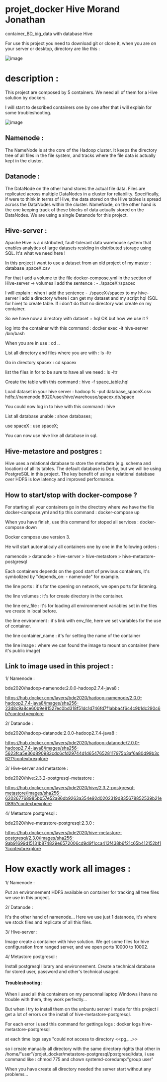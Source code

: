 # projet_docker Hive Morand Jonathan
container_BD_big_data with database Hive

For use this project you need to download git or clone it, when you are on your server or desktop, directory are like this :

![image](https://user-images.githubusercontent.com/97912183/153208349-050c7b09-cd3f-4fe4-83a8-cd3017ed4dac.png)

# description :

This project are composed by 5 containers. We need all of them for a Hive solution by dockers.

I will start to described containers one by one after that i will explain for some troubleshooting.

![image](https://user-images.githubusercontent.com/97912183/153220889-12e03f36-d3b3-4bbc-ac13-1e71e932963a.png)



## Namenode :

The NameNode is at the core of the Hadoop cluster. It keeps the directory tree of all files in the file system, and tracks where the file data is actually kept in the cluster.

## Datanode :

The DataNode on the other hand stores the actual file data. Files are replicated across multiple DataNodes in a cluster for reliability.
Specifically, if were to think in terms of Hive, the data stored on the Hive tables is spread across the DataNodes within the cluster. NameNode, on the other hand is the one keeping track of these blocks of data actually stored on the DataNodes. We are using a single Datanode for this project.

## Hive-server :

Apache Hive is a distributed, fault-tolerant data warehouse system that enables analytics of large datasets residing in distributed storage using SQL. It's what we need here !

In this project i want to use a dataset from an old project of my master : database_spaceX.csv

For that i add a volume to the file docker-compose.yml in the section of Hive-server -> volumes i add the sentence : - ./spaceX:/spacex

I will explain : when i add the sentence - ./spaceX:/spacex to my hive-server i add a directory where i can get my dataset and my script hql (SQL for hive) to create table. If i don't do that no directory was create on my container.

So we have now a directory with dataset + hql OK but how we use it ?

log into the container with this command : docker exec -it hive-server /bin/bash

When you are in use : cd ..

List all directory and files where you are with : ls -ltr

Go in directory spacex : cd spacex

list the files in for to be sure to have all we need : ls -ltr

Create the table with this command : hive -f space_table.hql

Load dataset in your hive server : hadoop fs -put database_spaceX.csv hdfs://namenode:8020/user/hive/warehouse/spacex.db/space

You could now log in to hive with this command : hive

List all database unable : show databases;

use spaceX : use spaceX;

You can now use hive like all database in sql.

## Hive-metastore and postgres :

Hive uses a relational database to store the metadata (e.g. schema and location) of all its tables. The default database is Derby, but we will be using PostgreSQL in this project.
The key benefit of using a relational database over HDFS is low latency and improved performance.

## How to start/stop with docker-compose ?

For starting all your containers go in the directory where we have the file docker-compose.yml and tip this command : docker-compose up

When you have finish, use this command for stoped all services : docker-compose down

Docker compose use version 3.

He will start automaticaly all containers one by one in the following orders :

namenode > datanode > hive-server > hive-metastore > hive-metastore-postgresql

Each containers depends on the good start of previous containers, it's symbolized by "depends_on: - namenode" for example.

the line ports : it's for the opening on network, we open ports for listening.

the line volumes : it's for create directory in the container.

the line env_file : it's for loading all environnement variables set in the files we create in local before.

the line environment : it's link with env_file, here we set variables for the use of container.

the line container_name : it's for setting the name of the container

the line image : where we can found the image to mount on container (here it's public image)

## Link to image used in this project :

1/ Namenode :

bde2020/hadoop-namenode:2.0.0-hadoop2.7.4-java8 : 

https://hub.docker.com/layers/bde2020/hadoop-namenode/2.0.0-hadoop2.7.4-java8/images/sha256-23d8c9a8ce60b9e81527ec0bd318f51dc1d746fd7f1abba4f6c4c9b1dc290c6b?context=explore

2/ Datanode :

bde2020/hadoop-datanode:2.0.0-hadoop2.7.4-java8 :

https://hub.docker.com/layers/bde2020/hadoop-datanode/2.0.0-hadoop2.7.4-java8/images/sha256-5623fca5e36d890983cdc6cfd29744d1d65476528117975b3af6a80d99b3c62f?context=explore

3/ Hive-server and metastore :

bde2020/hive:2.3.2-postgresql-metastore :

https://hub.docker.com/layers/bde2020/hive/2.3.2-postgresql-metastore/images/sha256-620267768985bb57e52a86db9263a354e92d0202319d835678852539b21e0895?context=explore

4/ Metastore postgresql :

bde2020/hive-metastore-postgresql:2.3.0 :

https://hub.docker.com/layers/bde2020/hive-metastore-postgresql/2.3.0/images/sha256-9ab91699d15131b874829e6572006cd9d9f1cca413f438b6f21c65b412152bf1?context=explore

# How exactly work all images :

1/ Namenode :

Put an environnement HDFS available on container for tracking all tree files we use in this project.

2/ Datanode :

It's the other hand of namenode... Here we use just 1 datanode, it's where we stock files and replicate of all this files.

3/ Hive-server :

Image create a container with hive solution. We get some files for hive configuration from ranged server, and we open ports 10000 to 10002.

4/ Metastore postgresql :

Install postgresql library and environnement. Create a technical database for stored user, password and other's technical usaged.

#### Troubleshooting :

When i used all this containers on my personnal laptop Windows i have no trouble with them, they work perfectly...

But when i try to install them on the unbuntu server i made for this project i get a lot of errors on the install of hive-metastore-postgresql.

For each error i used this command for gettings logs : docker logs hive-metastore-postgresql

at each time logs says "could not access to directory <<pg_...>>

so i create manually all directory with the same directory rights that other in /home/"user"/projet_docker/metastore-postgresql/postgresql/data, i use command like : chmod 775 <directory> and chown systemd-coredump:"group user" <directory>

When you have create all directory needed the server start without any problems...
